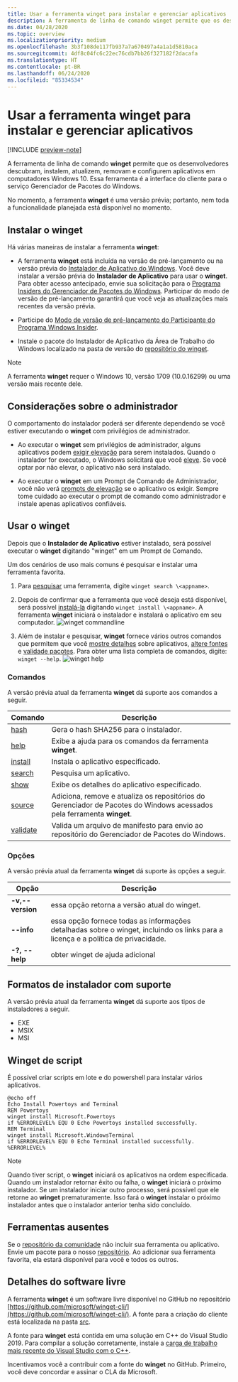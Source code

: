 ```yaml
---
title: Usar a ferramenta winget para instalar e gerenciar aplicativos
description: A ferramenta de linha de comando winget permite que os desenvolvedores descubram, instalem, atualizem, removam e configurem aplicativos em computadores Windows 10.
ms.date: 04/28/2020
ms.topic: overview
ms.localizationpriority: medium
ms.openlocfilehash: 3b3f108de117fb937a7a670497a4a1a1d5810aca
ms.sourcegitcommit: 4df8c04fc6c22ec76cdb7bb26f327182f2dacafa
ms.translationtype: HT
ms.contentlocale: pt-BR
ms.lasthandoff: 06/24/2020
ms.locfileid: "85334534"
---
```

# <a name="use-the-winget-tool-to-install-and-manage-applications"></a>Usar a ferramenta winget para instalar e gerenciar aplicativos

[!INCLUDE [preview-note](../../includes/package-manager-preview.md)]

A ferramenta de linha de comando **winget** permite que os desenvolvedores descubram, instalem, atualizem, removam e configurem aplicativos em computadores Windows 10. Essa ferramenta é a interface do cliente para o serviço Gerenciador de Pacotes do Windows.

No momento, a ferramenta **winget** é uma versão prévia; portanto, nem toda a funcionalidade planejada está disponível no momento.

## <a name="install-winget"></a>Instalar o winget

Há várias maneiras de instalar a ferramenta **winget**:

* A ferramenta **winget** está incluída na versão de pré-lançamento ou na versão prévia do [Instalador de Aplicativo do Windows](https://www.microsoft.com/p/app-installer/9nblggh4nns1?ocid=9nblggh4nns1_ORSEARCH_Bing&rtc=1&activetab=pivot:overviewtab). Você deve instalar a versão prévia do **Instalador de Aplicativo** para usar o **winget**. Para obter acesso antecipado, envie sua solicitação para o [Programa Insiders do Gerenciador de Pacotes do Windows](https://aka.ms/AppInstaller_InsiderProgram). Participar do modo de versão de pré-lançamento garantirá que você veja as atualizações mais recentes da versão prévia.

* Participe do [Modo de versão de pré-lançamento do Participante do Programa Windows Insider](https://insider.windows.com).

* Instale o pacote do Instalador de Aplicativo da Área de Trabalho do Windows localizado na pasta de versão do [repositório do winget](https://github.com/microsoft/winget-cli).

> [!NOTE]
> A ferramenta **winget** requer o Windows 10, versão 1709 (10.0.16299) ou uma versão mais recente dele.

## <a name="administrator-considerations"></a>Considerações sobre o administrador

O comportamento do instalador poderá ser diferente dependendo se você estiver executando o **winget** com privilégios de administrador.

* Ao executar o **winget** sem privilégios de administrador, alguns aplicativos podem [exigir elevação](https://docs.microsoft.com/windows/security/identity-protection/user-account-control/) para serem instalados. Quando o instalador for executado, o Windows solicitará que você [eleve](https://docs.microsoft.com/windows/security/identity-protection/user-account-control). Se você optar por não elevar, o aplicativo não será instalado.  

* Ao executar o **winget** em um Prompt de Comando de Administrador, você não verá [prompts de elevação](https://docs.microsoft.com/windows/security/identity-protection/user-account-control/how-user-account-control-works) se o aplicativo os exigir. Sempre tome cuidado ao executar o prompt de comando como administrador e instale apenas aplicativos confiáveis.

## <a name="use-winget"></a>Usar o winget

Depois que o **Instalador de Aplicativo** estiver instalado, será possível executar o **winget** digitando "winget" em um Prompt de Comando.

Um dos cenários de uso mais comuns é pesquisar e instalar uma ferramenta favorita.

1. Para [pesquisar](search.md) uma ferramenta, digite `winget search \<appname>`.
2. Depois de confirmar que a ferramenta que você deseja está disponível, será possível [instalá-la](install.md) digitando `winget install \<appname>`. A ferramenta **winget** iniciará o instalador e instalará o aplicativo em seu computador.
    ![winget commandline](images\install.png)

3. Além de instalar e pesquisar, **winget** fornece vários outros comandos que permitem que você [mostre detalhes](show.md) sobre aplicativos, [altere fontes](source.md) e [validade pacotes](validate.md). Para obter uma lista completa de comandos, digite: `winget --help`.
    ![winget help](images\help.png)

### <a name="commands"></a>Comandos

A versão prévia atual da ferramenta **winget** dá suporte aos comandos a seguir.

| Comando | Descrição |
|---------|-------------|
| [hash](hash.md) | Gera o hash SHA256 para o instalador. |
| [help](help.md) | Exibe a ajuda para os comandos da ferramenta **winget**. |
| [install](install.md) | Instala o aplicativo especificado. |
| [search](search.md) | Pesquisa um aplicativo. |
| [show](show.md) | Exibe os detalhes do aplicativo especificado. |
| [source](source.md) | Adiciona, remove e atualiza os repositórios do Gerenciador de Pacotes do Windows acessados pela ferramenta **winget**. |
| [validate](validate.md) | Valida um arquivo de manifesto para envio ao repositório do Gerenciador de Pacotes do Windows. |

### <a name="options"></a>Opções

A versão prévia atual da ferramenta **winget** dá suporte às opções a seguir.

| Opção | Descrição |
|--------------|-------------|
| **-v,--version** | essa opção retorna a versão atual do winget. |
| **--info** |  essa opção fornece todas as informações detalhadas sobre o winget, incluindo os links para a licença e a política de privacidade. |
| **-?, --help** |  obter winget de ajuda adicional |

## <a name="supported-installer-formats"></a>Formatos de instalador com suporte

A versão prévia atual da ferramenta **winget** dá suporte aos tipos de instaladores a seguir.

* EXE
* MSIX
* MSI

## <a name="scripting-winget"></a>Winget de script

É possível criar scripts em lote e do powershell para instalar vários aplicativos.

``` CMD
@echo off  
Echo Install Powertoys and Terminal  
REM Powertoys  
winget install Microsoft.Powertoys  
if %ERRORLEVEL% EQU 0 Echo Powertoys installed successfully.  
REM Terminal  
winget install Microsoft.WindowsTerminal  
if %ERRORLEVEL% EQU 0 Echo Terminal installed successfully.   %ERRORLEVEL%
```

> [!NOTE]
> Quando tiver script, o **winget** iniciará os aplicativos na ordem especificada. Quando um instalador retornar êxito ou falha, o **winget** iniciará o próximo instalador. Se um instalador iniciar outro processo, será possível que ele retorne ao **winget** prematuramente. Isso fará o **winget** instalar o próximo instalador antes que o instalador anterior tenha sido concluído.

## <a name="missing-tools"></a>Ferramentas ausentes

Se o [repositório da comunidade](../package/repository.md) não incluir sua ferramenta ou aplicativo. Envie um pacote para o nosso [repositório](https://github.com/microsoft/winget-pkgs). Ao adicionar sua ferramenta favorita, ela estará disponível para você e todos os outros.

## <a name="open-source-details"></a>Detalhes do software livre

A ferramenta **winget** é um software livre disponível no GitHub no repositório [https://github.com/microsoft/winget-cli/](https://github.com/microsoft/winget-cli/). A fonte para a criação do cliente está localizada na pasta [src](https://github.com/microsoft/winget-cli/tree/master/src).

A fonte para **winget** está contida em uma solução em C++ do Visual Studio 2019. Para compilar a solução corretamente, instale a [carga de trabalho mais recente do Visual Studio com o C++](https://visualstudio.microsoft.com/downloads/).

Incentivamos você a contribuir com a fonte do **winget** no GitHub. Primeiro, você deve concordar e assinar o CLA da Microsoft.
